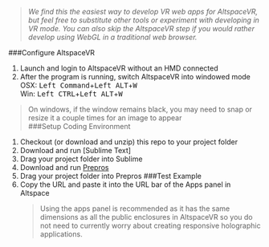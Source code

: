 >_We find this the easiest way to develop VR web apps for AltspaceVR, but feel free to substitute other tools or experiment with developing in VR mode. You can also skip the AltspaceVR step if you would rather develop using WebGL in a traditional web browser._

###Configure AltspaceVR
1. Launch and login to AltspaceVR without an HMD connected
2. After the program is running, switch AltspaceVR into windowed mode  
 OSX: <kbd>Left Command</kbd>+<kbd>Left ALT</kbd>+<kbd>W</kbd>  
 Win: <kbd>Left CTRL</kbd>+<kbd>Left ALT</kbd>+<kbd>W</kbd>  
  >On windows, if the window remains black, you may need to snap or resize it a couple times for an image to appear  
###Setup Coding Environment
1. Checkout (or download and unzip) this repo to your project folder
1. Download and run [Sublime Text]
1. Drag your project folder into Sublime
1. Download and run [Prepros]
1. Drag your project folder into Prepros
###Test Example
1. Copy the URL and paste it into the URL bar of the Apps panel in Altspace
   >Using the apps panel is recommended as it has the same dimensions as all the public enclosures in AltspaceVR so you do not need to currently worry about creating responsive holographic applications.



[Prepros]: https://prepros.io/
